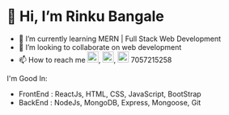 # 👋  Hi,  I’m Rinku Bangale
- 🌱 I’m currently learning MERN | Full Stack Web Development
- 💞️ I’m looking to collaborate on web development
- 📫 How to reach me [<img src="https://cdn.freebiesupply.com/logos/large/2x/linkedin-icon-logo-png-transparent.png" alt="drawing" width="22px" />](www.linkedin.com/in/rinku-bangale-599433155), [<img src="https://cdn.freelogovectors.net/wp-content/uploads/2020/10/gmail_logo_icon.png" alt="drawing" width="22px" />](gmail.com/bangalehemant@gmail.com), <img src="https://th.bing.com/th/id/R.cc8acea128f72dedc052f66229e90911?rik=nO84lA4P0dz4hA&riu=http%3a%2f%2fpurepng.com%2fpublic%2fuploads%2flarge%2fpurepng.com-phone-iconsymbolsiconsapple-iosiosios-8-iconsios-8-721522596098aomr5.png&ehk=0e9Hiko%2frNpuL7sj3DRjTmIHw19k7YAQl8836AxYmvI%3d&risl=&pid=ImgRaw&r=0" alt="drawing" width="22px" /> 7057215258


I'm Good In:
  - FrontEnd : ReactJs, HTML, CSS, JavaScript, BootStrap
  - BackEnd :  NodeJs, MongoDB, Express, Mongoose, Git

<!---
rinkubangale/rinkubangale is a ✨ special ✨ repository because its `README.md` (this file) appears on your GitHub profile.
You can click the Preview link to take a look at your changes.
--->
